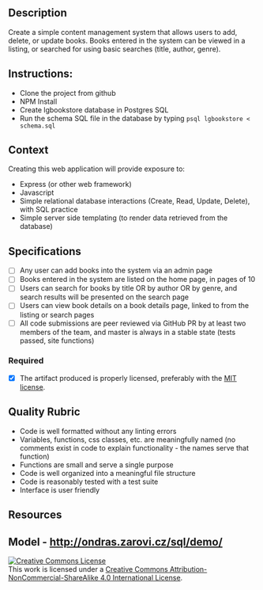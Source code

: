 ## Description

Create a simple content management system that allows users to add, delete, or update books.  Books entered in the system can be viewed in a listing, or searched for using basic searches (title, author, genre).

## Instructions:
 * Clone the project from github
 * NPM Install
 * Create lgbookstore database in Postgres SQL
 * Run the schema SQL file in the database by typing ```psql lgbookstore < schema.sql```

## Context

Creating this web application will provide exposure to:
* Express (or other web framework)
* Javascript
* Simple relational database interactions (Create, Read, Update, Delete), with SQL practice
* Simple server side templating (to render data retrieved from the database)

## Specifications

- [ ] Any user can add books into the system via an admin page
- [ ] Books entered in the system are listed on the home page, in pages of 10
- [ ] Users can search for books by title OR by author OR by genre, and search results will be presented on the search page
- [ ] Users can view book details on a book details page, linked to from the listing or search pages
- [ ] All code submissions are peer reviewed via GitHub PR by at least two members of the team, and master is always in a stable state (tests passed, site functions)

### Required

- [X] The artifact produced is properly licensed, preferably with the [MIT license][mit-license].

## Quality Rubric

- Code is well formatted without any linting errors
- Variables, functions, css classes, etc. are meaningfully named (no comments exist in code to explain functionality - the names serve that function)
- Functions are small and serve a single purpose
- Code is well organized into a meaningful file structure
- Code is reasonably tested with a test suite
- Interface is user friendly

## Resources
Model -
http://ondras.zarovi.cz/sql/demo/
---

<!-- LICENSE -->

<a rel="license" href="http://creativecommons.org/licenses/by-nc-sa/4.0/"><img alt="Creative Commons License" style="border-width:0" src="https://i.creativecommons.org/l/by-nc-sa/4.0/80x15.png" /></a>
<br />This work is licensed under a <a rel="license" href="http://creativecommons.org/licenses/by-nc-sa/4.0/">Creative Commons Attribution-NonCommercial-ShareAlike 4.0 International License</a>.

[mit-license]: https://opensource.org/licenses/MIT

